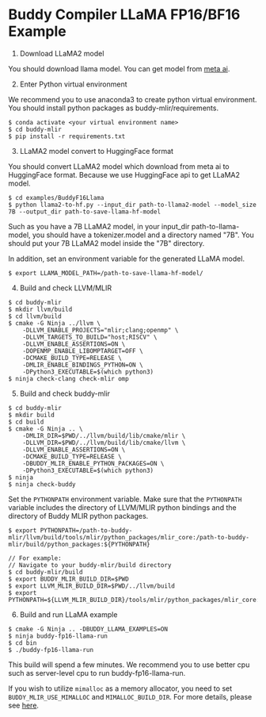 # Buddy Compiler LLaMA FP16/BF16 Example

1. Download LLaMA2 model

You should download llama model. You can get model from [meta ai](https://ai.meta.com/llama/).

2. Enter Python virtual environment

We recommend you to use anaconda3 to create python virtual environment. You should install python packages as buddy-mlir/requirements.

```
$ conda activate <your virtual environment name>
$ cd buddy-mlir
$ pip install -r requirements.txt
```

3. LLaMA2 model convert to HuggingFace format

You should convert LLaMA2 model which download from meta ai to HuggingFace format. Because we use HuggingFace api to get LLaMA2 model.

```
$ cd examples/BuddyF16Llama
$ python llama2-to-hf.py --input_dir path-to-llama2-model --model_size 7B --output_dir path-to-save-llama-hf-model
```

Such as you have a 7B LLaMA2 model, in your input_dir path-to-llama-model, you should have a tokenizer.model and a directory named "7B". You should put your 7B LLaMA2 model inside the "7B" directory.

In addition, set an environment variable for the generated LLaMA model.
```
$ export LLAMA_MODEL_PATH=/path-to-save-llama-hf-model/
```

4. Build and check LLVM/MLIR

```
$ cd buddy-mlir
$ mkdir llvm/build
$ cd llvm/build
$ cmake -G Ninja ../llvm \
    -DLLVM_ENABLE_PROJECTS="mlir;clang;openmp" \
    -DLLVM_TARGETS_TO_BUILD="host;RISCV" \
    -DLLVM_ENABLE_ASSERTIONS=ON \
    -DOPENMP_ENABLE_LIBOMPTARGET=OFF \
    -DCMAKE_BUILD_TYPE=RELEASE \
    -DMLIR_ENABLE_BINDINGS_PYTHON=ON \
    -DPython3_EXECUTABLE=$(which python3)
$ ninja check-clang check-mlir omp
```

5. Build and check buddy-mlir

```
$ cd buddy-mlir
$ mkdir build
$ cd build
$ cmake -G Ninja .. \
    -DMLIR_DIR=$PWD/../llvm/build/lib/cmake/mlir \
    -DLLVM_DIR=$PWD/../llvm/build/lib/cmake/llvm \
    -DLLVM_ENABLE_ASSERTIONS=ON \
    -DCMAKE_BUILD_TYPE=RELEASE \
    -DBUDDY_MLIR_ENABLE_PYTHON_PACKAGES=ON \
    -DPython3_EXECUTABLE=$(which python3)
$ ninja
$ ninja check-buddy
```

Set the `PYTHONPATH` environment variable. Make sure that the `PYTHONPATH` variable includes the directory of LLVM/MLIR python bindings and the directory of Buddy MLIR python packages.

```
$ export PYTHONPATH=/path-to-buddy-mlir/llvm/build/tools/mlir/python_packages/mlir_core:/path-to-buddy-mlir/build/python_packages:${PYTHONPATH}

// For example:
// Navigate to your buddy-mlir/build directory
$ cd buddy-mlir/build
$ export BUDDY_MLIR_BUILD_DIR=$PWD
$ export LLVM_MLIR_BUILD_DIR=$PWD/../llvm/build
$ export PYTHONPATH=${LLVM_MLIR_BUILD_DIR}/tools/mlir/python_packages/mlir_core:${BUDDY_MLIR_BUILD_DIR}/python_packages:${PYTHONPATH}
```

6. Build and run LLaMA example

```
$ cmake -G Ninja .. -DBUDDY_LLAMA_EXAMPLES=ON
$ ninja buddy-fp16-llama-run
$ cd bin
$ ./buddy-fp16-llama-run
```
This build will spend a few minutes. We recommend you to use better cpu such as server-level cpu to run buddy-fp16-llama-run.

If you wish to utilize `mimalloc` as a memory allocator, you need to set `BUDDY_MLIR_USE_MIMALLOC` and `MIMALLOC_BUILD_DIR`.
For more details, please see [here](../../thirdparty/README.md#the-mimalloc-allocator).
